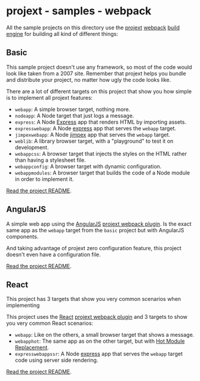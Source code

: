 # projext - samples - webpack

All the sample projects on this directory use the [projext](https://yarnpkg.com/en/package/projext) [webpack](https://webpack.js.org/) [build engine](https://yarnpkg.com/en/package/projext-plugin-webpack) for building all kind of different things:

## Basic

This sample project doesn't use any framework, so most of the code would look like taken from a 2007 site. Remember that projext helps you bundle and distribute your project, no matter how ugly the code looks like.

There are a lot of different targets on this project that show you how simple is to implement all projext features:

- `webapp`: A simple browser target, nothing more.
- `nodeapp`: A Node target that just logs a message.
- `express`: A Node [Express](https://expressjs.com) app that renders HTML by importing assets.
- `expresswebapp`: A Node [express](https://expressjs.com) app that serves the `webapp` target.
- `jimpexwebapp`: A Node [jimpex](https://yarnpkg.com/en/package/jimpex) app that serves the `webapp` target.
- `weblib`: A library browser target, with a "playground" to test it on development.
- `webappcss`: A browser target that injects the styles on the HTML rather than having a stylesheet file.
- `webappconfig`: A browser target with dynamic configuration.
- `webappmodules`: A browser target that builds the code of a Node module in order to implement it.

[Read the project README](./basic/README.md).

## AngularJS

A simple web app using the [AngularJS](http://angularjs.org/) [projext webpack plugin](https://yarnpkg.com/en/package/projext-plugin-webpack-angularjs). Is the exact same app as the `webapp` target from the `basic` project but with AngularJS components.

And taking advantage of projext zero configuration feature, this project doesn't even have a configuration file.

[Read the project README](./angularjs/README.md).

## React

This project has 3 targets that show you very common scenarios when implementing

This project uses the [React](http://reactjs.org/) [projext webpack plugin](https://yarnpkg.com/en/package/projext-plugin-webpack-react) and 3 targets to show you very common React scenarios:

- `webapp`: Like on the others, a small browser target that shows a message.
- `webapphot`: The same app as on the other target, but with [Hot Module Replacement](https://webpack.js.org/concepts/hot-module-replacement/).
- `expresswebappssr`: A Node [express](https://expressjs.com) app that serves the `webapp` target code using server side rendering.

[Read the project README](./react/README.md).
